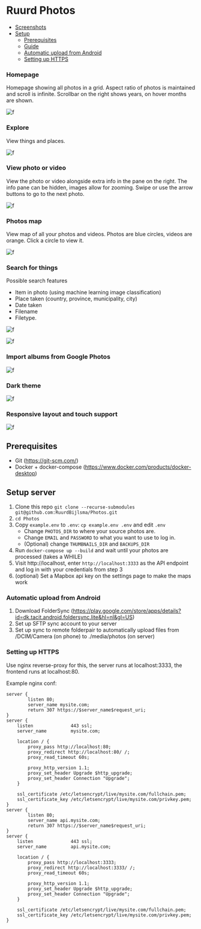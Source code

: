 # Ruurd Photos

* [Screenshots](https://github.com/RuurdBijlsma/Photos#homepage)
* [Setup](https://github.com/RuurdBijlsma/Photos#prerequisites)
    * [Prerequisites](https://github.com/RuurdBijlsma/Photos#prerequisites)
    * [Guide](https://github.com/RuurdBijlsma/Photos#setup-server)
    * [Automatic upload from Android](https://github.com/RuurdBijlsma/Photos#automatic-upload-from-android)
    * [Setting up HTTPS](https://github.com/RuurdBijlsma/Photos#setting-up-https)

### Homepage

Homepage showing all photos in a grid. Aspect ratio of photos is maintained and scroll is infinite. Scrollbar on the
right shows years, on hover months are shown.

![f](https://github.com/ruurdbijlsma/Photos/blob/master/.gh/home-light.png?raw=true)

### Explore

View things and places.

![f](https://github.com/ruurdbijlsma/Photos/blob/master/.gh/explore.png?raw=true)

### View photo or video

View the photo or video alongside extra info in the pane on the right. The info pane can be hidden, images allow for
zooming. Swipe or use the arrow buttons to go to the next photo.

![f](https://github.com/ruurdbijlsma/Photos/blob/master/.gh/image-view.png?raw=true)

### Photos map

View map of all your photos and videos. Photos are blue circles, videos are orange. Click a circle to view it.

![f](https://github.com/ruurdbijlsma/Photos/blob/master/.gh/map.png?raw=true)

### Search for things

Possible search features

* Item in photo (using machine learning image classification)
* Place taken (country, province, municipality, city)
* Date taken
* Filename
* Filetype.

![f](https://github.com/ruurdbijlsma/Photos/blob/master/.gh/thing-search.png?raw=true)

![f](https://github.com/ruurdbijlsma/Photos/blob/master/.gh/place-search.png?raw=true)

### Import albums from Google Photos

![f](https://github.com/ruurdbijlsma/Photos/blob/master/.gh/import.png?raw=true)

### Dark theme

![f](https://github.com/ruurdbijlsma/Photos/blob/master/.gh/home-dark.png?raw=true)

### Responsive layout and touch support

![f](https://github.com/ruurdbijlsma/Photos/blob/master/.gh/mobile.png?raw=true)

## Prerequisites

* Git (https://git-scm.com/)
* Docker + docker-compose (https://www.docker.com/products/docker-desktop)

## Setup server

1. Clone this repo `git clone --recurse-submodules git@github.com:RuurdBijlsma/Photos.git`
2. `cd Photos`
3. Copy `example.env` to `.env`: `cp example.env .env` and edit `.env`
    * Change `PHOTOS_DIR` to where your source photos are.
    * Change `EMAIL` and `PASSWORD` to what you want to use to log in.
    * (Optional) change `THUMBNAILS_DIR` and `BACKUPS_DIR`
4. Run `docker-compose up --build` and wait until your photos are processed (takes a WHILE)
5. Visit http://localhost, enter `http://localhost:3333` as the API endpoint and log in with your credentials from step
   3
6. (optional) Set a Mapbox api key on the settings page to make the maps work

### Automatic upload from Android

1. Download FolderSync (https://play.google.com/store/apps/details?id=dk.tacit.android.foldersync.lite&hl=nl&gl=US)
2. Set up SFTP sync account to your server
3. Set up sync to remote folderpair to automatically upload files from /DCIM/Camera (on phone) to ./media/photos (on
   server)

### Setting up HTTPS

Use nginx reverse-proxy for this, the server runs at localhost:3333, the frontend runs at localhost:80.

Example nginx conf:

```
server {
        listen 80;
        server_name mysite.com;
        return 307 https://$server_name$request_uri;
}
server {
    listen              443 ssl;
    server_name         mysite.com;

    location / {
        proxy_pass http://localhost:80;
        proxy_redirect http://localhost:80/ /;
        proxy_read_timeout 60s;

        proxy_http_version 1.1;
        proxy_set_header Upgrade $http_upgrade;
        proxy_set_header Connection "Upgrade";
    }

    ssl_certificate /etc/letsencrypt/live/mysite.com/fullchain.pem;
    ssl_certificate_key /etc/letsencrypt/live/mysite.com/privkey.pem;
}
server {
        listen 80;
        server_name api.mysite.com;
        return 307 https://$server_name$request_uri;
}
server {
    listen              443 ssl;
    server_name         api.mysite.com;

    location / {
        proxy_pass http://localhost:3333;
        proxy_redirect http://localhost:3333/ /;
        proxy_read_timeout 60s;

        proxy_http_version 1.1;
        proxy_set_header Upgrade $http_upgrade;
        proxy_set_header Connection "Upgrade";
    }

    ssl_certificate /etc/letsencrypt/live/mysite.com/fullchain.pem;
    ssl_certificate_key /etc/letsencrypt/live/mysite.com/privkey.pem;
}
```
